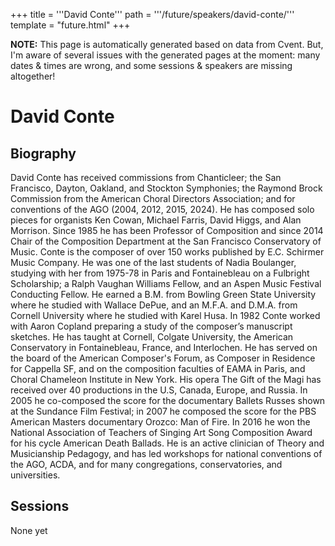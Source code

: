 +++
title = '''David Conte'''
path = '''/future/speakers/david-conte/'''
template = "future.html"
+++

<p class="todo">
<strong>NOTE:</strong> This page is automatically generated based on data from Cvent.
But, I'm aware of several issues with the generated pages at the moment:
many dates & times are wrong, and some sessions & speakers are missing altogether!
</p>

<h1>David Conte</h1>
<h2>Biography</h2>
<p>David Conte has received commissions from Chanticleer; the San Francisco, Dayton, Oakland, and Stockton Symphonies; the Raymond Brock Commission from the American Choral Directors Association; and for conventions of the AGO (2004, 2012, 2015, 2024). He has composed solo pieces for organists Ken Cowan, Michael Farris, David Higgs, and Alan Morrison. Since 1985 he has been Professor of Composition and since 2014 Chair of the Composition Department at the San Francisco Conservatory of Music. Conte is the composer of over 150 works published by  E.C. Schirmer Music Company. He was one of the last students of Nadia Boulanger, studying with her from 1975-78 in Paris and Fontainebleau on a Fulbright Scholarship; a Ralph Vaughan Williams Fellow, and an Aspen Music Festival Conducting Fellow. He earned a B.M. from Bowling Green State University where he studied with Wallace DePue, and an M.F.A. and D.M.A. from Cornell University where he studied with Karel Husa.  In 1982 Conte worked with Aaron Copland preparing a study of the composer’s manuscript sketches. He has taught at Cornell, Colgate University, the American Conservatory in Fontainebleau, France, and Interlochen. He has served on the board of the American Composer's Forum, as Composer in Residence for Cappella SF, and on the composition faculties of EAMA in Paris, and Choral Chameleon Institute in New York. His opera The Gift of the Magi has received over 40 productions in the U.S, Canada, Europe, and Russia. In 2005 he co-composed the score for the documentary Ballets Russes shown at the Sundance Film Festival; in 2007 he composed the score for the PBS American Masters documentary Orozco: Man of Fire. In 2016 he won the National Association of Teachers of Singing Art Song Composition Award for his cycle American Death Ballads. He is an active clinician of Theory and Musicianship Pedagogy, and has led workshops for national conventions of the AGO, ACDA, and for many congregations, conservatories, and universities.</p>
<h2>Sessions</h2>
<p>None yet</p>


